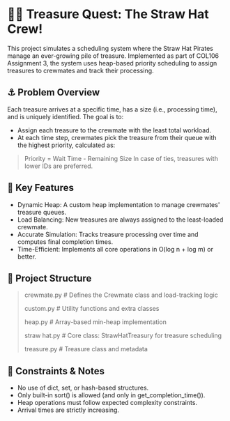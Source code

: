 # 🏴‍☠️ Treasure Quest: The Straw Hat Crew!
This project simulates a scheduling system where the Straw Hat Pirates manage an ever-growing pile of treasure. Implemented as part of COL106 Assignment 3, the system uses heap-based priority scheduling to assign treasures to crewmates and track their processing.

## ⚓ Problem Overview
Each treasure arrives at a specific time, has a size (i.e., processing time), and is uniquely identified. The goal is to:
- Assign each treasure to the crewmate with the least total workload.
- At each time step, crewmates pick the treasure from their queue with the highest priority, calculated as:
> Priority = Wait Time - Remaining Size
In case of ties, treasures with lower IDs are preferred.
## 🧠 Key Features
- Dynamic Heap: A custom heap implementation to manage crewmates' treasure queues.
- Load Balancing: New treasures are always assigned to the least-loaded crewmate.
- Accurate Simulation: Tracks treasure processing over time and computes final completion times.
- Time-Efficient: Implements all core operations in O(log n + log m) or better.
## 🧱 Project Structure
> crewmate.py       # Defines the Crewmate class and load-tracking logic
> 
> custom.py         # Utility functions and extra classes
> 
> heap.py           # Array-based min-heap implementation
> 
> straw hat.py      # Core class: StrawHatTreasury for treasure scheduling
> 
> treasure.py       # Treasure class and metadata

## 📌 Constraints & Notes
- No use of dict, set, or hash-based structures.
- Only built-in sort() is allowed (and only in get_completion_time()).
- Heap operations must follow expected complexity constraints.
- Arrival times are strictly increasing.
